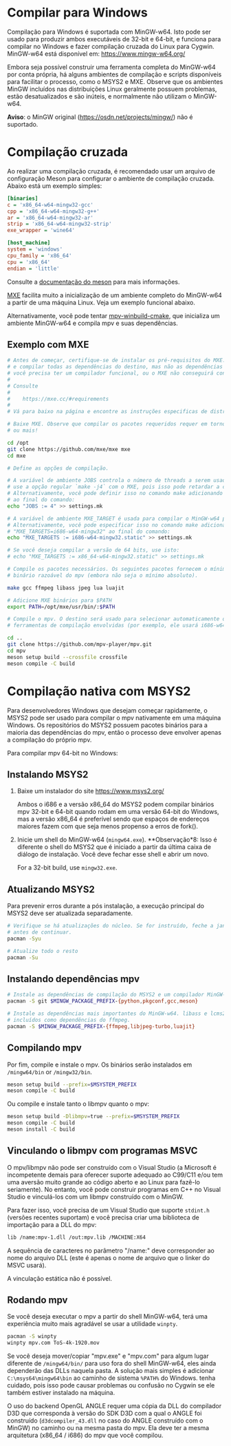 Compilar para Windows
=====================

Compilação para Windows é suportada com MinGW-w64. Isto pode ser usado para produzir
ambos executáveis de 32-bit e 64-bit, e funciona para compilar no Windows e
fazer compilação cruzada do Linux para Cygwin. MinGW-w64 está disponível em:
https://www.mingw-w64.org/

Embora seja possível construir uma ferramenta completa do MinGW-w64 por conta própria, há alguns
ambientes de compilação e scripts disponíveis para facilitar o processo, como o MSYS2 e
MXE. Observe que os ambientes MinGW incluídos nas distribuições Linux geralmente possuem
problemas, estão desatualizados e são inúteis, e normalmente não utilizam o MinGW-w64.

**Aviso**: o MinGW original (https://osdn.net/projects/mingw/) não é suportado.

Compilação cruzada
==================

Ao realizar uma compilação cruzada, é recomendado usar um arquivo de configuração Meson para configurar
o ambiente de compilação cruzada. Abaixo está um exemplo simples:

```ini
[binaries]
c = 'x86_64-w64-mingw32-gcc'
cpp = 'x86_64-w64-mingw32-g++'
ar = 'x86_64-w64-mingw32-ar'
strip = 'x86_64-w64-mingw32-strip'
exe_wrapper = 'wine64'

[host_machine]
system = 'windows'
cpu_family = 'x86_64'
cpu = 'x86_64'
endian = 'little'
```

Consulte a [documentação do meson](https://mesonbuild.com/Cross-compilation.html) para
mais informações.

[MXE](https://mxe.cc) facilita muito a inicialização de um ambiente completo do MinGW-w64
a partir de uma máquina Linux. Veja um exemplo funcional abaixo.

Alternativamente, você pode tentar [mpv-winbuild-cmake](https://github.com/shinchiro/mpv-winbuild-cmake),
que inicializa um ambiente MinGW-w64 e compila mpv e suas dependências.

Exemplo com MXE
----------------

```bash
# Antes de começar, certifique-se de instalar os pré-requisitos do MXE. O MXE irá baixar
# e compilar todas as dependências do destino, mas não as dependências do host. Por exemplo,
# você precisa ter um compilador funcional, ou o MXE não conseguirá construir o compilador cruzado.
#
# Consulte
#
#    https://mxe.cc/#requirements
#
# Vá para baixo na página e encontre as instruções especificas de distro/OS Scroll e instale eles.

# Baixe MXE. Observe que compilar os pacotes requeridos requer em torno de 1.4GB
# ou mais!

cd /opt
git clone https://github.com/mxe/mxe mxe
cd mxe

# Define as opções de compilação.

# A variável de ambiente JOBS controla o número de threads a serem usados durante a compilação. NÃO
# use a opção regular `make -j4` com o MXE, pois isso pode retardar a compilação.
# Alternativamente, você pode definir isso no comando make adicionando "JOBS=4
# ao final do comando:
echo "JOBS := 4" >> settings.mk

# A variável de ambiente MXE_TARGET é usada para compilar o MinGW-w64 para destinos de 32 bits.
# Alternativamente, você pode especificar isso no comando make adicionando
# "MXE_TARGETS=i686-w64-mingw32" ao final do comando:
echo "MXE_TARGETS := i686-w64-mingw32.static" >> settings.mk

# Se você deseja compilar a versão de 64 bits, use isto:
# echo "MXE_TARGETS := x86_64-w64-mingw32.static" >> settings.mk

# Compile os pacotes necessários. Os seguintes pacotes fornecem o mínimo necessário para compilar um
# binário razoável do mpv (embora não seja o mínimo absoluto).

make gcc ffmpeg libass jpeg lua luajit

# Adicione MXE binários para $PATH
export PATH=/opt/mxe/usr/bin/:$PATH

# Compile o mpv. O destino será usado para selecionar automaticamente o nome das
# ferramentas de compilação envolvidas (por exemplo, ele usará i686-w64-mingw32.static-gcc).

cd ..
git clone https://github.com/mpv-player/mpv.git
cd mpv
meson setup build --crossfile crossfile
meson compile -C build
```

Compilação nativa com MSYS2
===========================

Para desenvolvedores Windows que desejam começar rapidamente, o MSYS2 pode ser usado
para compilar o mpv nativamente em uma máquina Windows. Os repositórios do MSYS2 possuem pacotes
binários para a maioria das dependências do mpv, então o processo deve envolver apenas
a compilação do próprio mpv.

Para compilar mpv 64-bit no Windows:

Instalando MSYS2
----------------

1. Baixe um instalador do site https://www.msys2.org/

   Ambos o i686 e a versão x86_64 do MSYS2 podem compilar binários mpv
   32-bit e 64-bit quando rodam em uma versão 64-bit do Windows, mas a versão
   x86_64 é preferível sendo que espaços de endereços maiores fazem com que seja menos propenso
   a erros de fork().

2. Inicie um shell do MinGW-w64 (``mingw64.exe``). **Observação*8: Isso é diferente
   o shell do MSYS2 que é iniciado a partir da última caixa de diálogo de instalação. Você deve
   fechar esse shell e abrir um novo.

   For a 32-bit build, use ``mingw32.exe``.

Atualizando MSYS2
-----------------

Para prevenir erros durante a pós instalação, a execução principal do MSYS2 deve ser atualizada
separadamente.

```bash
# Verifique se há atualizações do núcleo. Se for instruído, feche a janela do shell e abra-a novamente
# antes de continuar.
pacman -Syu

# Atualize todo o resto
pacman -Su
```

Instalando dependências mpv
---------------------------

```bash
# Instale as dependências de compilação do MSYS2 e um compilador MinGW-w64
pacman -S git $MINGW_PACKAGE_PREFIX-{python,pkgconf,gcc,meson}

# Instale as dependências mais importantes do MinGW-w64. libass e lcms2 também são
# incluídos como dependências do ffmpeg.
pacman -S $MINGW_PACKAGE_PREFIX-{ffmpeg,libjpeg-turbo,luajit}
```

Compilando mpv
--------------

Por fim, compile e instale o mpv. Os binários serão instalados em
``/mingw64/bin`` or ``/mingw32/bin``.

```bash
meson setup build --prefix=$MSYSTEM_PREFIX
meson compile -C build
```

Ou compile e instale tanto o libmpv quanto o mpv:

```bash
meson setup build -Dlibmpv=true --prefix=$MSYSTEM_PREFIX
meson compile -C build
meson install -C build
```

Vinculando o libmpv com programas MSVC
--------------------------------------

O mpv/libmpv não pode ser construído com o Visual Studio (a Microsoft é incompetente demais para oferecer
suporte adequado ao C99/C11 e/ou tem uma aversão muito grande ao código aberto e ao Linux
para fazê-lo seriamente). No entanto, você pode construir programas em C++ no Visual Studio e vinculá-los
com um libmpv construído com o MinGW.

Para fazer isso, você precisa de um Visual Studio que suporte ``stdint.h`` (versões recentes suportam)
e você precisa criar uma biblioteca de importação para a DLL do mpv:

```bash
lib /name:mpv-1.dll /out:mpv.lib /MACHINE:X64
```

A sequência de caracteres no parâmetro "/name:" deve corresponder ao nome do arquivo DLL (este
é apenas o nome de arquivo que o linker do MSVC usará).

A vinculação estática não é possível.

Rodando mpv
-----------

Se você deseja executar o mpv a partir do shell MinGW-w64, terá uma experiência muito
mais agradável se usar a utilidade ``winpty``.

```bash
pacman -S winpty
winpty mpv.com ToS-4k-1920.mov
```

Se você deseja mover/copiar "mpv.exe" e "mpv.com" para algum lugar diferente de
``/mingw64/bin/`` para uso fora do shell MinGW-w64, eles ainda dependerão das
DLLs naquela pasta. A solução mais simples é adicionar ``C:\msys64\mingw64\bin``
ao caminho de sistema ``%PATH%`` do Windows. tenha cuidado, pois isso pode causar problemas ou
confusão no Cygwin se ele também estiver instalado na máquina.

O uso do backend OpenGL ANGLE requer uma cópia da DLL do compilador D3D que
corresponda à versão do SDK D3D com a qual o ANGLE foi construído
(``d3dcompiler_43.dll`` no caso do ANGLE construído com o MinGW) no caminho ou na
mesma pasta do mpv. Ela deve ter a mesma arquitetura (x86_64 / i686) do
mpv que você compilou.
